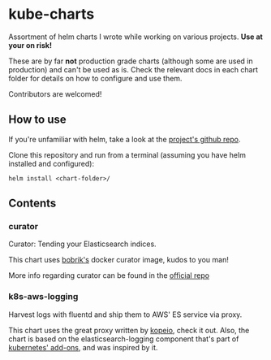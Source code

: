 # kube-charts
Assortment of helm charts I wrote while working on various projects. <b>Use at your on risk!</b> 

These are by far <b>not</b> production grade charts (although some are used in production) and can't be used as is. 
Check the relevant docs in each chart folder for details on how to configure and use them.

Contributors are welcomed!

## How to use

If you're unfamiliar with helm, take a look at the [project's github repo](https://github.com/kubernetes/helm).

Clone this repository and run from a terminal (assuming you have helm installed and configured):
```
helm install <chart-folder>/
```

## Contents

### curator

Curator: Tending your Elasticsearch indices. 

This chart uses [bobrik's](https://github.com/bobrik/docker-curator) docker curator image, kudos to you man!

More info regarding curator can be found in the [official repo](https://github.com/elastic/curator)

### k8s-aws-logging

Harvest logs with fluentd and ship them to AWS' ES service via proxy.

This chart uses the great proxy written by [kopeio](https://github.com/kopeio/aws-es-proxy), check it out. Also, the chart is based on the elasticsearch-logging component that's part of [kubernetes' add-ons](https://github.com/kubernetes/kubernetes/tree/master/cluster/addons/fluentd-elasticsearch), and was inspired by it.